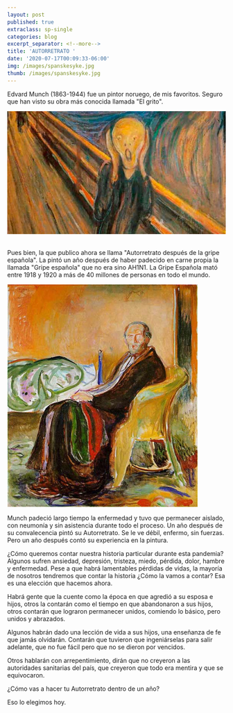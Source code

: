 ```yaml
---
layout: post
published: true
extraclass: sp-single
categories: blog
excerpt_separator: <!--more-->
title: 'AUTORRETRATO '
date: '2020-07-17T00:09:33-06:00'
img: /images/spanskesyke.jpg
thumb: /images/spanskesyke.jpg
---
```

Edvard Munch (1863-1944) fue un pintor noruego, de mis favoritos. Seguro que han visto su obra más conocida llamada "El grito".   <!--more-->

![](/images/el-grito-munch.jpg)

\
Pues bien, la que publico ahora se llama "Autorretrato después de la gripe española".  La pintó un año después de haber padecido en carne propia la llamada "Gripe española" que no era sino AH1N1. La Gripe Española mató entre 1918 y 1920 a más de 40 millones de personas en todo el mundo.

![](/images/unnamed.jpg)

Munch padeció largo tiempo la enfermedad y tuvo que permanecer aislado, con neumonía y sin asistencia durante todo el proceso. Un año después de su convalecencia pintó su Autorretrato. Se le ve débil, enfermo, sin fuerzas. Pero un año después contó su experiencia en la pintura.

¿Cómo queremos contar nuestra historia particular durante esta pandemia? Algunos sufren ansiedad, depresión, tristeza, miedo, pérdida, dolor, hambre y enfermedad. Pese a que habrá lamentables pérdidas de vidas, la mayoría de nosotros tendremos que contar la historia ¿Cómo la vamos a contar? Esa es una elección que hacemos ahora.

Habrá gente que la cuente como la época en que agredió a su esposa e hijos, otros la contarán como el tiempo en que abandonaron a sus hijos, otros contarán que lograron permanecer unidos, comiendo lo básico, pero unidos y abrazados.

Algunos habrán dado una lección de vida a sus hijos, una enseñanza de fe que jamás olvidarán. Contarán que tuvieron que ingeniárselas para salir adelante, que no fue fácil pero que no se dieron por vencidos.

Otros hablarán con arrepentimiento, dirán que no creyeron a las autoridades sanitarias del país, que creyeron que todo era mentira y que se equivocaron.

¿Cómo vas a hacer tu Autorretrato dentro de un año?

Eso lo elegimos hoy.
